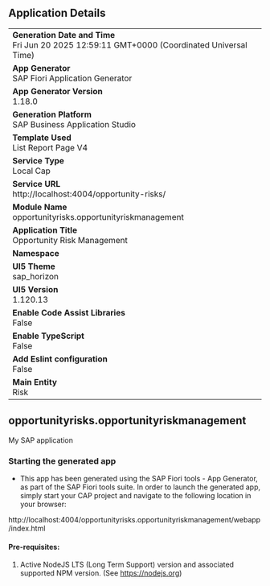 ## Application Details
|               |
| ------------- |
|**Generation Date and Time**<br>Fri Jun 20 2025 12:59:11 GMT+0000 (Coordinated Universal Time)|
|**App Generator**<br>SAP Fiori Application Generator|
|**App Generator Version**<br>1.18.0|
|**Generation Platform**<br>SAP Business Application Studio|
|**Template Used**<br>List Report Page V4|
|**Service Type**<br>Local Cap|
|**Service URL**<br>http://localhost:4004/opportunity-risks/|
|**Module Name**<br>opportunityrisks.opportunityriskmanagement|
|**Application Title**<br>Opportunity Risk Management|
|**Namespace**<br>|
|**UI5 Theme**<br>sap_horizon|
|**UI5 Version**<br>1.120.13|
|**Enable Code Assist Libraries**<br>False|
|**Enable TypeScript**<br>False|
|**Add Eslint configuration**<br>False|
|**Main Entity**<br>Risk|

## opportunityrisks.opportunityriskmanagement

My SAP application

### Starting the generated app

-   This app has been generated using the SAP Fiori tools - App Generator, as part of the SAP Fiori tools suite.  In order to launch the generated app, simply start your CAP project and navigate to the following location in your browser:

http://localhost:4004/opportunityrisks.opportunityriskmanagement/webapp/index.html

#### Pre-requisites:

1. Active NodeJS LTS (Long Term Support) version and associated supported NPM version.  (See https://nodejs.org)


